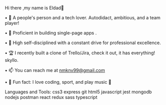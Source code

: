  Hi there ,my name is Eldad👋


• 🧲 A people's person and a tech lover. Autodidact, ambitious, and a team player!

• 🌴 Proficient in building single-page apps .

• 🎯 High self-disciplined with a constant drive for professional excellence.

• 🏆 I recently built a clone of Trello/Jira, check it out, it has everything! skyllo.

• 📫 You can reach me at nmknv99@gmail.com

• 💙 Fun fact: I love coding, sport, and play music 🎷


Languages and Tools:
 css3 express git html5 javascript jest mongodb nodejs postman react redux sass typescript
